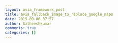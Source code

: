 ```yaml
---
layout: avia_framework_post
title: avia_fallback_image_to_replace_google_maps
date: 2019-09-06 07:57
author: Satheeshkumar
comments: true
categories: []
---
```


